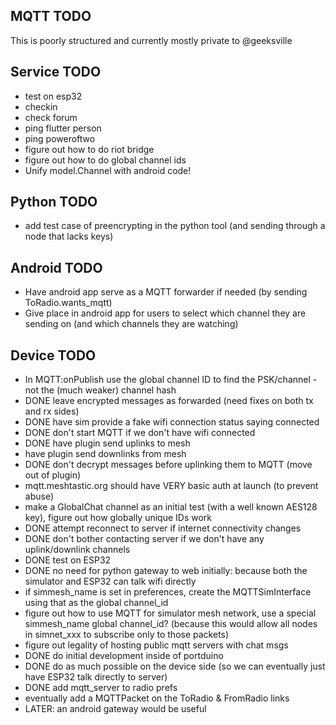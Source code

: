 ## MQTT TODO 

This is poorly structured and currently mostly private to @geeksville

## Service TODO

* test on esp32
* checkin
* check forum
* ping flutter person
* ping poweroftwo   
* figure out how to do riot bridge
* figure out how to do global channel ids
* Unify model.Channel with android code!

## Python TODO

* add test case of preencrypting in the python tool (and sending through a node that lacks keys)

## Android TODO

* Have android app serve as a MQTT forwarder if needed (by sending ToRadio.wants_mqtt)
* Give place in android app for users to select which channel they are sending on (and which channels they are watching)

## Device TODO

* In MQTT:onPublish use the global channel ID to find the PSK/channel - not the (much weaker) channel hash
* DONE leave encrypted messages as forwarded (need fixes on both tx and rx sides)
* DONE have sim provide a fake wifi connection status saying connected
* DONE don't start MQTT if we don't have wifi connected
* DONE have plugin send uplinks to mesh
* have plugin send downlinks from mesh
* DONE don't decrypt messages before uplinking them to MQTT (move out of plugin)
* mqtt.meshtastic.org should have VERY basic auth at launch (to prevent abuse)
* make a GlobalChat channel as an initial test (with a well known AES128 key), figure out how globally unique IDs work
* DONE attempt reconnect to server if internet connectivity changes
* DONE don't bother contacting server if we don't have any uplink/downlink channels
* DONE test on ESP32
* DONE no need for python gateway to web initially: because both the simulator and ESP32 can talk wifi directly
* if simmesh_name is set in preferences, create the MQTTSimInterface using that as the global channel_id
* figure out how to use MQTT for simulator mesh network, use a special simmesh_name global channel_id? (because this would allow all nodes in simnet_xxx to subscribe only to those packets)
* figure out legality of hosting public mqtt servers with chat msgs
* DONE do initial development inside of portduino
* DONE do as much possible on the device side (so we can eventually just have ESP32 talk directly to server)
* DONE add mqtt_server to radio prefs
* eventually add a MQTTPacket on the ToRadio & FromRadio links
* LATER: an android gateway would be useful
